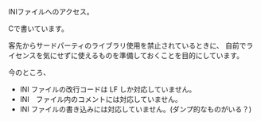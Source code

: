 INIファイルへのアクセス。

Cで書いています。

客先からサードパーティのライブラリ使用を禁止されているときに、
自前でライセンスを気にせずに使えるものを準備しておくことを目的にしています。

今のところ、
* INI ファイルの改行コードは LF しか対応していません。
* INI　ファイル内のコメントには対応していません。
* INI ファイルの書き込みには対応していません。(ダンプ的なものがいる？)
